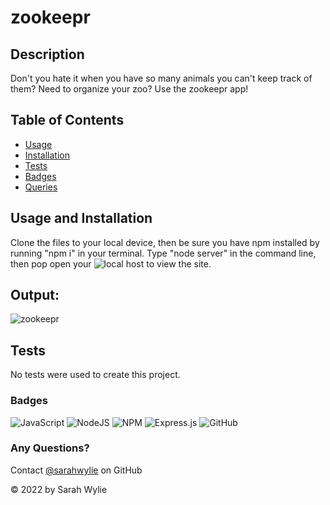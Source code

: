 # zookeepr

## Description
Don't you hate it when you have so many animals you can't keep track of them? Need to organize your zoo? Use the zookeepr app!

## Table of Contents
* [Usage](#usage)
* [Installation](#installation)
* [Tests](#tests)
* [Badges](#badges)
* [Queries](#any-questions)

## Usage and Installation
Clone the files to your local device, then be sure you have npm installed by running "npm i" in your terminal. Type "node server" in the command line, then pop open your ![local host](localhost:3001) to view the site.

## Output:
![zookeepr](https://user-images.githubusercontent.com/90208612/179816651-d0342c0e-cb45-4f40-87c9-98fc311cf20e.png)

## Tests
No tests were used to create this project.

### Badges
![JavaScript](https://img.shields.io/badge/javascript-%23323330.svg?style=for-the-badge&logo=javascript&logoColor=%23F7DF1E)
![NodeJS](https://img.shields.io/badge/node.js-6DA55F?style=for-the-badge&logo=node.js&logoColor=white)
![NPM](https://img.shields.io/badge/NPM-%23000000.svg?style=for-the-badge&logo=npm&logoColor=white)
![Express.js](https://img.shields.io/badge/express.js-%23404d59.svg?style=for-the-badge&logo=express&logoColor=%2361DAFB)
![GitHub](https://img.shields.io/badge/github-%23121011.svg?style=for-the-badge&logo=github&logoColor=white)

### Any Questions?
Contact [@sarahwylie](https://github.com/sarahwylie) on GitHub

© 2022 by Sarah Wylie
